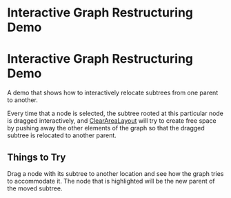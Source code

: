 <!--
 //////////////////////////////////////////////////////////////////////////////
 // @license
 // This file is part of yFiles for HTML 2.6.0.2.
 // Use is subject to license terms.
 //
 // Copyright (c) 2000-2023 by yWorks GmbH, Vor dem Kreuzberg 28,
 // 72070 Tuebingen, Germany. All rights reserved.
 //
 //////////////////////////////////////////////////////////////////////////////
-->
# Interactive Graph Restructuring Demo

# Interactive Graph Restructuring Demo

A demo that shows how to interactively relocate subtrees from one parent to another.

Every time that a node is selected, the subtree rooted at this particular node is dragged interactively, and [ClearAreaLayout](https://docs.yworks.com/yfileshtml/#/api/ClearAreaLayout) will try to create free space by pushing away the other elements of the graph so that the dragged subtree is relocated to another parent.

## Things to Try

Drag a node with its subtree to another location and see how the graph tries to accommodate it. The node that is highlighted will be the new parent of the moved subtree.
